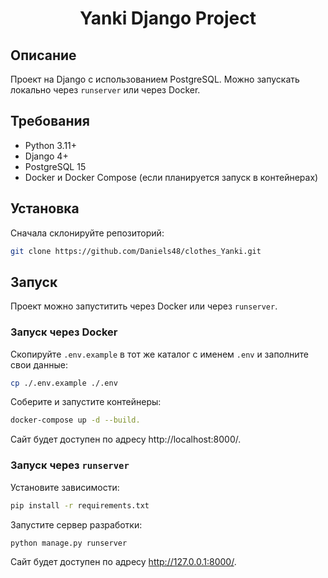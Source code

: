 <h1 align="center">Yanki Django Project</h1>

## Описание

Проект на Django с использованием PostgreSQL. 
Можно запускать локально через `runserver` или через Docker.

## Требования

- Python 3.11+  
- Django 4+  
- PostgreSQL 15  
- Docker и Docker Compose (если планируется запуск в контейнерах)  

## Установка
Сначала склонируйте репозиторий:

```bash
git clone https://github.com/Daniels48/clothes_Yanki.git
```

## Запуск

Проект можно запуститить через Docker или через `runserver`.

### Запуск через Docker

Скопируйте `.env.example` в тот же каталог с именем `.env` и заполните свои данные:

```bash
cp ./.env.example ./.env
```

Cоберите и запустите контейнеры: 

```bash
docker-compose up -d --build. 
```

Сайт будет доступен по адресу http://localhost:8000/.

### Запуск через `runserver`

Установите зависимости: 

```bash
pip install -r requirements.txt 
```


Запустите сервер разработки: 

```bash
python manage.py runserver
```


Сайт будет доступен по адресу http://127.0.0.1:8000/.
